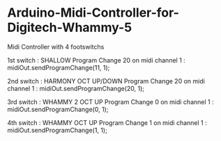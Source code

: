 # Arduino-Midi-Controller-for-Digitech-Whammy-5

Midi Controller with 4 footswitchs 

1st switch : 
SHALLOW 
Program Change 20 on midi channel 1 : midiOut.sendProgramChange(11, 1);

2nd switch :
HARMONY OCT UP/DOWN 
Program Change 20 on midi channel 1 : midiOut.sendProgramChange(20, 1);

3rd switch :
WHAMMY 2 OCT UP 
Program Change 0 on midi channel 1 : midiOut.sendProgramChange(0, 1);

4th switch :
WHAMMY OCT UP 
Program Change 1 on midi channel 1 : midiOut.sendProgramChange(1, 1);
